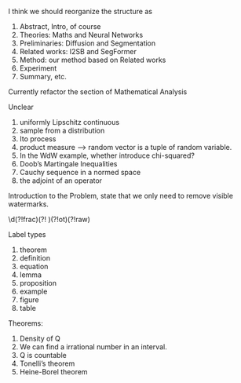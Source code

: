 I think we should reorganize the structure as

1) Abstract, Intro, of course
2) Theories: Maths and Neural Networks
3) Preliminaries: Diffusion and Segmentation
4) Related works: I2SB and SegFormer
5) Method: our method based on Related works
6) Experiment
7) Summary, etc.

Currently refactor the section of Mathematical Analysis

Unclear

1) uniformly Lipschitz continuous
2) sample from a distribution
3) Ito process
4) product measure --> random vector is a tuple of random variable.
5) In the WdW example, whether introduce chi-squared?
6) Doob’s Martingale Inequalities
7) Cauchy sequence in a normed space
8) the adjoint of an operator


Introduction to the Problem, state that we only need to remove visible watermarks.

\\d(?!frac)(?! )(?!ot)(?!raw)

Label types
1) theorem
2) definition
3) equation
4) lemma
5) proposition
6) example
7) figure
8) table

Theorems:
1) Density of Q
2) We can find a irrational number in an interval.
3) Q is countable
4) Tonelli’s theorem
5) Heine-Borel theorem